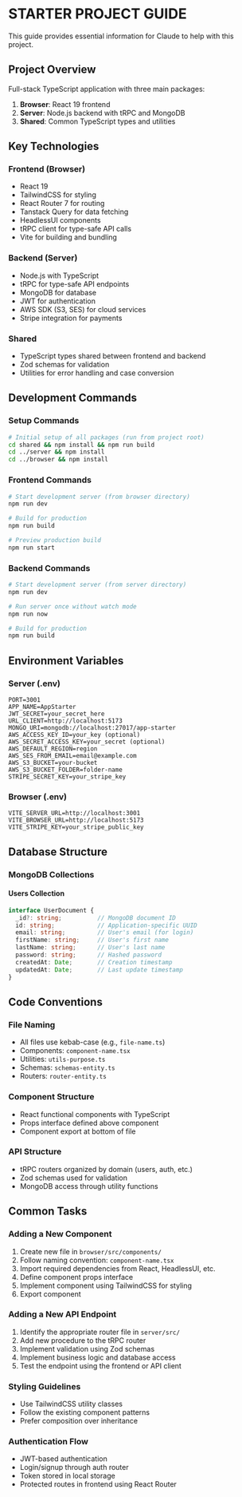 # STARTER PROJECT GUIDE

This guide provides essential information for Claude to help with this project.

## Project Overview

Full-stack TypeScript application with three main packages:

1. **Browser**: React 19 frontend
2. **Server**: Node.js backend with tRPC and MongoDB
3. **Shared**: Common TypeScript types and utilities

## Key Technologies

### Frontend (Browser)
- React 19
- TailwindCSS for styling
- React Router 7 for routing
- Tanstack Query for data fetching
- HeadlessUI components
- tRPC client for type-safe API calls
- Vite for building and bundling

### Backend (Server)
- Node.js with TypeScript
- tRPC for type-safe API endpoints
- MongoDB for database
- JWT for authentication
- AWS SDK (S3, SES) for cloud services
- Stripe integration for payments

### Shared
- TypeScript types shared between frontend and backend
- Zod schemas for validation
- Utilities for error handling and case conversion

## Development Commands

### Setup Commands
```bash
# Initial setup of all packages (run from project root)
cd shared && npm install && npm run build
cd ../server && npm install
cd ../browser && npm install
```

### Frontend Commands
```bash
# Start development server (from browser directory)
npm run dev

# Build for production
npm run build

# Preview production build
npm run start
```

### Backend Commands
```bash
# Start development server (from server directory)
npm run dev

# Run server once without watch mode
npm run now

# Build for production
npm run build
```

## Environment Variables

### Server (.env)
```
PORT=3001
APP_NAME=AppStarter
JWT_SECRET=your_secret_here
URL_CLIENT=http://localhost:5173
MONGO_URI=mongodb://localhost:27017/app-starter
AWS_ACCESS_KEY_ID=your_key (optional)
AWS_SECRET_ACCESS_KEY=your_secret (optional)
AWS_DEFAULT_REGION=region
AWS_SES_FROM_EMAIL=email@example.com
AWS_S3_BUCKET=your-bucket
AWS_S3_BUCKET_FOLDER=folder-name
STRIPE_SECRET_KEY=your_stripe_key
```

### Browser (.env)
```
VITE_SERVER_URL=http://localhost:3001
VITE_BROWSER_URL=http://localhost:5173
VITE_STRIPE_KEY=your_stripe_public_key
```

## Database Structure

### MongoDB Collections

#### Users Collection
```typescript
interface UserDocument {
  _id?: string;          // MongoDB document ID
  id: string;            // Application-specific UUID
  email: string;         // User's email (for login)
  firstName: string;     // User's first name
  lastName: string;      // User's last name
  password: string;      // Hashed password
  createdAt: Date;       // Creation timestamp
  updatedAt: Date;       // Last update timestamp
}
```

## Code Conventions

### File Naming
- All files use kebab-case (e.g., `file-name.ts`)
- Components: `component-name.tsx`
- Utilities: `utils-purpose.ts`
- Schemas: `schemas-entity.ts`
- Routers: `router-entity.ts`

### Component Structure
- React functional components with TypeScript
- Props interface defined above component
- Component export at bottom of file

### API Structure
- tRPC routers organized by domain (users, auth, etc.)
- Zod schemas used for validation
- MongoDB access through utility functions

## Common Tasks

### Adding a New Component
1. Create new file in `browser/src/components/`
2. Follow naming convention: `component-name.tsx`
3. Import required dependencies from React, HeadlessUI, etc.
4. Define component props interface
5. Implement component using TailwindCSS for styling
6. Export component

### Adding a New API Endpoint
1. Identify the appropriate router file in `server/src/`
2. Add new procedure to the tRPC router
3. Implement validation using Zod schemas
4. Implement business logic and database access
5. Test the endpoint using the frontend or API client

### Styling Guidelines
- Use TailwindCSS utility classes
- Follow the existing component patterns
- Prefer composition over inheritance

### Authentication Flow
- JWT-based authentication
- Login/signup through auth router
- Token stored in local storage
- Protected routes in frontend using React Router